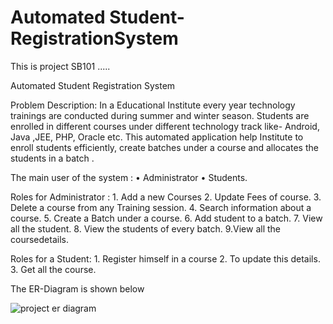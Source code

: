# Automated Student-RegistrationSystem
This is project SB101 .....

Automated Student Registration System

Problem Description:
In a Educational Institute every year  technology trainings are conducted during summer and winter season. Students are enrolled in different courses under different
technology track like- Android, Java ,JEE, PHP, Oracle etc. This automated application help Institute to enroll students efficiently, create batches under a course
and allocates the students  in a batch . 


The main user of the system : 
•	Administrator 
•	Students.

Roles for Administrator :
        1. Add a new Courses
        2. Update Fees of course.
        3. Delete  a course from any Training session.
        4. Search information about a course.
        5. Create a Batch under a course.
        6. Add student to a batch.
        7. View all the student.
        8. View the students of every batch. 
        9.View all the coursedetails.


Roles for a Student:
        1. Register himself in a course 
        2. To update this details.
        3. Get all the course.
        
The ER-Diagram is shown below

![project er diagram](https://user-images.githubusercontent.com/107916214/204328509-5dd037d2-d10d-4c5d-8b7b-65bb296438c6.png)





